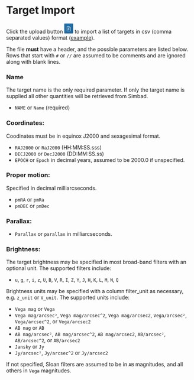 # Target Import

Click the upload button ![upload](upload.png) to import a list of targets in csv (comma separated values) format
([example](https://raw.githubusercontent.com/gemini-hlsw/explore-help-docs/main/target/main/targets.csv)).

The file **must** have a header, and the possible parameters are listed below.
Rows that start with `#` or `//` are assumed to be comments and are ignored along with blank lines.

### Name

The target name is the only required parameter.
If only the target name is supplied all other quantities will be retrieved from Simbad.

* `NAME` or `Name` (required)

### Coordinates:

Coodinates must be in equinox J2000 and sexagesimal format.

* `RAJ2000` or `RaJ2000` (HH:MM:SS.sss)
* `DECJ2000` or `DecJ2000` (DD:MM:SS.ss)
* `EPOCH` or `Epoch` in decimal years, assumed to be 2000.0 if unspecified.

### Proper motion:

Specified in decimal milliarcseconds.

* `pmRA` or `pmRa`
* `pmDEC` or `pmDec`

### Parallax:

* `Parallax` or `parallax` in milliarcseconds.

### Brightness:

The target brightness may be specified in most broad-band filters with an optional unit.
The supported filters include:
* `u`, `g`, `r`, `i`, `z`, `U`, `B`, `V`, `R`, `I`, `Z`, `Y`, `J`, `H`, `K`, `L`, `M`, `N`, `Q`

Brightness units may be specified with a column filter_unit as necessary, e.g. `z_unit` or `V_unit`.
The supported units include:
* `Vega mag` or `Vega`
* `Vega mag/arcsec²`, `Vega mag/arcsec^2`, `Vega mag/arcsec2`, `Vega/arcsec²`, `Vega/arcsec^2`, or `Vega/arcsec2`
* `AB mag` or `AB`
* `AB mag/arcsec²`, `AB mag/arcsec^2`, `AB mag/arcsec2`, `AB/arcsec²`, `AB/arcsec^2`, or `AB/arcsec2` 
* `Jansky` or `Jy`
* `Jy/arcsec²`, `Jy/arcsec^2` or `Jy/arcsec2`

If not specified, Sloan filters are assumed to be in `AB` magnitudes, and all others in `Vega` magnitudes.

